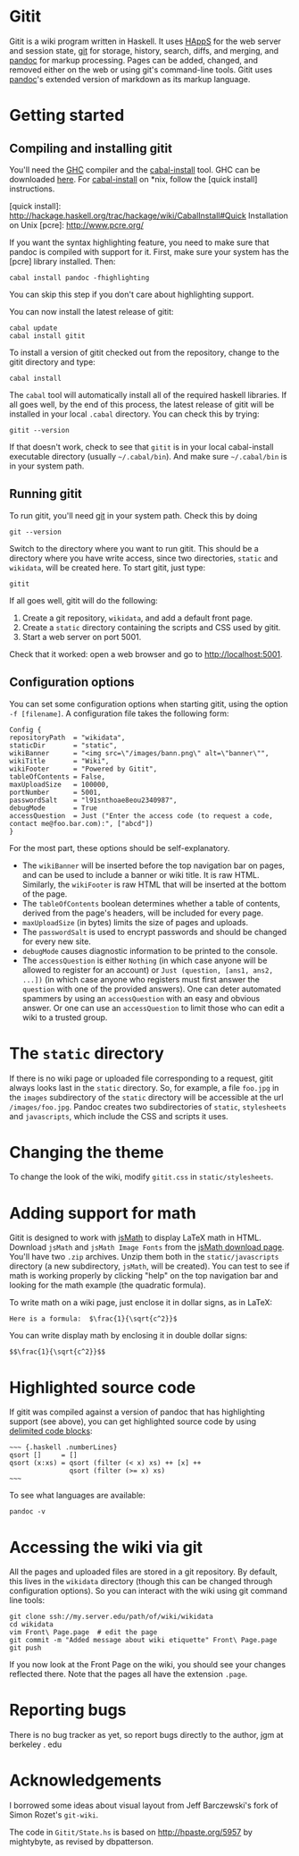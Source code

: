 # Gitit

Gitit is a wiki program written in Haskell.  It uses [HAppS] for the web
server and session state, [git] for storage, history, search, diffs,
and merging, and [pandoc] for markup processing. Pages can be added,
changed, and removed either on the web or using git's command-line
tools. Gitit uses [pandoc]'s extended version of markdown as its markup
language.

[git]: http://git.or.cz  
[pandoc]: http://johnmacfarlane.net/pandoc
[HAppS]: http://happs.org

# Getting started

## Compiling and installing gitit

You'll need the [GHC] compiler and the [cabal-install] tool. GHC can
be downloaded [here]. For [cabal-install] on *nix, follow the [quick
install] instructions.

[GHC]: http://www.haskell.org/ghc/
[here]: http://www.haskell.org/ghc/
[cabal-install]:  http://hackage.haskell.org/trac/hackage/wiki/CabalInstall
[quick install]:  http://hackage.haskell.org/trac/hackage/wiki/CabalInstall#Quick Installation on Unix
[pcre]:  http://www.pcre.org/ 

If you want the syntax highlighting feature, you need to make sure
that pandoc is compiled with support for it.  First, make sure your system
has the [pcre] library installed.  Then:

    cabal install pandoc -fhighlighting

You can skip this step if you don't care about highlighting support.

You can now install the latest release of gitit:

    cabal update
    cabal install gitit

To install a version of gitit checked out from the repository,
change to the gitit directory and type:

    cabal install

The `cabal` tool will automatically install all of the required haskell
libraries. If all goes well, by the end of this process, the latest
release of gitit will be installed in your local `.cabal` directory. You
can check this by trying:

    gitit --version

If that doesn't work, check to see that `gitit` is in your local
cabal-install executable directory (usually `~/.cabal/bin`). And make
sure `~/.cabal/bin` is in your system path.

## Running gitit

To run gitit, you'll need [git] in your system path. Check this by doing

    git --version

Switch to the directory where you want to run gitit.  This should be a directory
where you have write access, since two directories, `static` and `wikidata`, will be
created here.  To start gitit, just type:

    gitit

If all goes well, gitit will do the following:

 1.  Create a git repository, `wikidata`, and add a default front page.
 2.  Create a `static` directory containing the scripts and CSS used by gitit.
 3.  Start a web server on port 5001.

Check that it worked:  open a web browser and go to <http://localhost:5001>.

## Configuration options

You can set some configuration options when starting gitit, using the
option `-f [filename]`.  A configuration file takes the following form:

    Config {
    repositoryPath  = "wikidata",
    staticDir       = "static",
    wikiBanner      = "<img src=\"/images/bann.png\" alt=\"banner\"",
    wikiTitle       = "Wiki",
    wikiFooter      = "Powered by Gitit",
    tableOfContents = False,
    maxUploadSize   = 100000,
    portNumber      = 5001,
    passwordSalt    = "l91snthoae8eou2340987",
    debugMode       = True
    accessQuestion  = Just ("Enter the access code (to request a code, contact me@foo.bar.com):", ["abcd"])
    }

For the most part, these options should be self-explanatory.

- The `wikiBanner` will be inserted before the top navigation bar on pages,
  and can be used to include a banner or wiki title.  It is raw HTML. Similarly,
  the `wikiFooter` is raw HTML that will be inserted at the bottom of the page.
- The `tableOfContents` boolean determines whether a table of contents,
  derived from the page's headers, will be included for every page.
- `maxUploadSize` (in bytes) limits the size of pages and uploads.
- The `passwordSalt` is used to encrypt passwords and should be
   changed for every new site.
- `debugMode` causes diagnostic information to be printed to the console.
- The `accessQuestion` is either `Nothing` (in which case anyone will be
  allowed to register for an account) or `Just (question, [ans1, ans2, ...])`
  (in which case anyone who registers must first answer the `question` with
  one of the provided answers).  One can deter automated spammers by using
  an `accessQuestion` with an easy and obvious answer.  Or one can use an
  `accessQuestion` to limit those who can edit a wiki to a trusted group.

# The `static` directory

If there is no wiki page or uploaded file corresponding to a request, gitit
always looks last in the `static` directory. So, for example, a file
`foo.jpg` in the `images` subdirectory of the `static` directory will be
accessible at the url `/images/foo.jpg`. Pandoc creates two subdirectories
of `static`, `stylesheets` and `javascripts`, which include the CSS and
scripts it uses.

# Changing the theme

To change the look of the wiki, modify `gitit.css` in `static/stylesheets`.

# Adding support for math

Gitit is designed to work with [jsMath] to display LaTeX math in HTML. 
Download `jsMath` and `jsMath Image Fonts` from the [jsMath download page].
You'll have two `.zip` archives. Unzip them both in the
`static/javascripts` directory (a new subdirectory, `jsMath`, will be
created).  You can test to see if math is working properly by clicking
"help" on the top navigation bar and looking for the math example
(the quadratic formula).

To write math on a wiki page, just enclose it in dollar signs, as in LaTeX:

    Here is a formula:  $\frac{1}{\sqrt{c^2}}$

You can write display math by enclosing it in double dollar signs:

    $$\frac{1}{\sqrt{c^2}}$$

[jsMath download page]: http://sourceforge.net/project/showfiles.php?group_id=172663
[jsMath]: http://www.math.union.edu/~dpvc/jsMath/

# Highlighted source code

If gitit was compiled against a version of pandoc that has highlighting support
(see above), you can get highlighted source code by using [delimited code blocks]:

    ~~~ {.haskell .numberLines}
    qsort []     = []
    qsort (x:xs) = qsort (filter (< x) xs) ++ [x] ++
                   qsort (filter (>= x) xs) 
    ~~~

To see what languages are available:

    pandoc -v

[delimited code blocks]: http://johnmacfarlane.net/pandoc/README.html#delimited-code-blocks

# Accessing the wiki via git

All the pages and uploaded files are stored in a git repository. By default, this
lives in the `wikidata` directory (though this can be changed through configuration
options).  So you can interact with the wiki using git command line tools:

    git clone ssh://my.server.edu/path/of/wiki/wikidata
    cd wikidata
    vim Front\ Page.page  # edit the page
    git commit -m "Added message about wiki etiquette" Front\ Page.page
    git push 

If you now look at the Front Page on the wiki, you should see your changes
reflected there.  Note that the pages all have the extension `.page`.

# Reporting bugs

There is no bug tracker as yet, so report bugs directly to the author,
jgm at berkeley . edu

# Acknowledgements

I borrowed some ideas about visual layout from Jeff Barczewski's fork
of Simon Rozet's `git-wiki`.

The code in `Gitit/State.hs` is based on http://hpaste.org/5957 by mightybyte,
as revised by dbpatterson.

